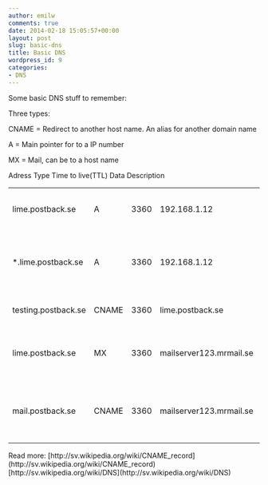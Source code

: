 ```yaml
---
author: emilw
comments: true
date: 2014-02-18 15:05:57+00:00
layout: post
slug: basic-dns
title: Basic DNS
wordpress_id: 9
categories:
- DNS
---
```


Some basic DNS stuff to remember:

Three types:

CNAME = Redirect to another host name. An alias for another domain name

A = Main pointer for to a IP number

MX = Mail, can be to a host name


<table class="table table-striped" >

<tr >
Adress
Type
Time to live(TTL)
Data
Description
</tr>

<tbody >
<tr >

<td >lime.postback.se
</td>

<td >A
</td>

<td >3360
</td>

<td >192.168.1.12
</td>

<td >Points all traffic to lime.postback.se to the ip adress in the data column
</td>
</tr>
<tr >

<td >*.lime.postback.se
</td>

<td >A
</td>

<td >3360
</td>

<td >192.168.1.12
</td>

<td >Wild card, everything before lime.postback.se is redirected to lime.postback.se. Example. dummy.lime.postback.se
</td>
</tr>
<tr >

<td >testing.postback.se
</td>

<td >CNAME
</td>

<td >3360
</td>

<td >lime.postback.se
</td>

<td >Redirects testing.postback.se to lime.postback.se
</td>
</tr>
<tr >

<td >lime.postback.se
</td>

<td >MX
</td>

<td >3360
</td>

<td >mailserver123.mrmail.se
</td>

<td >Translates lime.postback.se to mailserver123.mrmail.se, this happens at a mail request
</td>
</tr>
<tr >

<td >mail.postback.se
</td>

<td >CNAME
</td>

<td >3360
</td>

<td >mailserver123.mrmail.se
</td>

<td >Handles the commonly used mail.* pattern when specifying the mail server. This redirect to a central SMTP server for instance.
</td>
</tr>
</tbody>
</table>
Read more:
[http://sv.wikipedia.org/wiki/CNAME_record](http://sv.wikipedia.org/wiki/CNAME_record)
[http://sv.wikipedia.org/wiki/DNS](http://sv.wikipedia.org/wiki/DNS)

